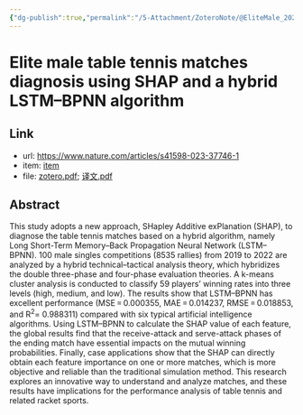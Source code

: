 ```yaml
---
{"dg-publish":true,"permalink":"/5-Attachment/ZoteroNote/@EliteMale_2023_Song/","title":"Elite male table tennis matches diagnosis using SHAP and a hybrid LSTM–BPNN algorithm"}
---
```


# Elite male table tennis matches diagnosis using SHAP and a hybrid LSTM–BPNN algorithm
## Link
- url: https://www.nature.com/articles/s41598-023-37746-1
- item: [item](zotero://select/library/items/IY78MRVP)
- file: [zotero.pdf](zotero://open-pdf/library/items/AET4BESU); [译文.pdf](zotero://open-pdf/library/items/PLHXFAP8)
## Abstract
This study adopts a new approach, SHapley Additive exPlanation (SHAP), to diagnose the table tennis matches based on a hybrid algorithm, namely Long Short-Term Memory–Back Propagation Neural Network (LSTM–BPNN). 100 male singles competitions (8535 rallies) from 2019 to 2022 are analyzed by a hybrid technical–tactical analysis theory, which hybridizes the double three-phase and four-phase evaluation theories. A k-means cluster analysis is conducted to classify 59 players’ winning rates into three levels (high, medium, and low). The results show that LSTM–BPNN has excellent performance (MSE = 0.000355, MAE = 0.014237, RMSE = 0.018853, and ${\mathrm{R}}^{2}$= 0.988311) compared with six typical artificial intelligence algorithms. Using LSTM–BPNN to calculate the SHAP value of each feature, the global results find that the receive-attack and serve-attack phases of the ending match have essential impacts on the mutual winning probabilities. Finally, case applications show that the SHAP can directly obtain each feature importance on one or more matches, which is more objective and reliable than the traditional simulation method. This research explores an innovative way to understand and analyze matches, and these results have implications for the performance analysis of table tennis and related racket sports.